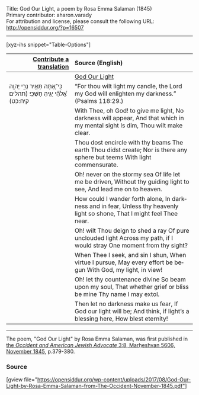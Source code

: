 <html>
<head></head>
<body>
Title: God Our Light, a poem by Rosa Emma Salaman (1845)<br />
Primary contributor: aharon.varady<br />
For attribution and license, please consult the following URL: <a href="http://opensiddur.org/?p=16507">http://opensiddur.org/?p=16507</a>
<p />
<hr />

[xyz-ihs snippet="Table-Options"]<table style="margin-left: auto; margin-right: auto;" class="draggable">
<thead><tr><th id="x" style="text-align: right;"><a href="/contributing/upload/">Contribute a translation</a></th><th style="text-align: left;">Source (English)</th></tr></thead>
<tbody>
<tr><td style="vertical-align:top;">
<div class="liturgy" lang="he">

</span></div></td>
 
<td style="vertical-align:top;">
<div class="english" lang="en">
<u>God Our Light</u>
</div></td></tr>


<tr><td style="vertical-align:top;">
<div class="liturgy" lang="he">
כִּֽי־אַ֭תָּה תָּאִ֣יר נֵרִ֑י יְהוָ֥ה אֱ֝לֹהַ֗י יַגִּ֥יהַּ חָשְׁכִּֽי׃ <span class="citation">(תהלים קיח:כט)</span>
</span></div></td>
 
<td style="vertical-align:top;">
<div class="english" lang="en">
“For thou wilt light my candle, the Lord my God will enlighten my darkness.” <span class="citation">(Psalms 118:29.)</span>
</div></td></tr>


<tr><td style="vertical-align:top;">
<div class="liturgy" lang="he">

</span></div></td>
 
<td style="vertical-align:top;">
<div class="english" lang="en">
With Thee, oh God! to give me light,
No darkness will appear,
And that which in my mental sight
Is dim, Thou wilt make clear.
</div></td></tr>


<tr><td style="vertical-align:top;">
<div class="liturgy" lang="he">

</span></div></td>
 
<td style="vertical-align:top;">
<div class="english" lang="en">
Thou dost encircle with thy beams
The earth Thou didst create;
Nor is there any sphere but teems
With light commensurate.
</div></td></tr>


<tr><td style="vertical-align:top;">
<div class="liturgy" lang="he">

</span></div></td>
 
<td style="vertical-align:top;">
<div class="english" lang="en">
Oh! never on the stormy sea
Of life let me be driven,
Without thy guiding light to see,
And lead me on to heaven.
</div></td></tr>


<tr><td style="vertical-align:top;">
<div class="liturgy" lang="he">

</span></div></td>
 
<td style="vertical-align:top;">
<div class="english" lang="en">
How could I wander forth alone,
In darkness and in fear,
Unless thy heavenly light so shone,
That I might feel Thee near.
</div></td></tr>


<tr><td style="vertical-align:top;">
<div class="liturgy" lang="he">

</span></div></td>
 
<td style="vertical-align:top;">
<div class="english" lang="en">
Oh! wilt Thou deign to shed a ray
Of pure unclouded light
Across my path, if I would stray
One moment from thy sight?
</div></td></tr>


<tr><td style="vertical-align:top;">
<div class="liturgy" lang="he">

</span></div></td>
 
<td style="vertical-align:top;">
<div class="english" lang="en">
When Thee I seek, and sin I shun,
When virtue I pursue,
May every effort be begun
With God, my light, in view!
</div></td></tr>


<tr><td style="vertical-align:top;">
<div class="liturgy" lang="he">

</span></div></td>
 
<td style="vertical-align:top;">
<div class="english" lang="en">
Oh! let thy countenance divine
So beam upon my soul,
That whether grief or bliss be mine
Thy name I may extol.
</div></td></tr>


<tr><td style="vertical-align:top;">
<div class="liturgy" lang="he">

</span></div></td>
 
<td style="vertical-align:top;">
<div class="english" lang="en">
Then let no darkness make us fear,
If God our light will be;
And think, if light’s a blessing here,
How blest eternity!
</div></td></tr>
</tbody></table>

<hr />

The poem, "God Our Light" by Rosa Emma Salaman, was first published in <a href="http://web.nli.org.il/sites/JPress/English/Pages/The-Occident-and-American-Jewish-Advocate.aspx">the <em>Occident and American Jewish Advocate</em> 3:8, Marḥeshvan 5606, November 1845</a>, p.379-380.

<h3>Source</h3>

[gview file="https://opensiddur.org/wp-content/uploads/2017/08/God-Our-Light-by-Rosa-Emma-Salaman-from-The-Occident-November-1845.pdf"]
</body>
</html>